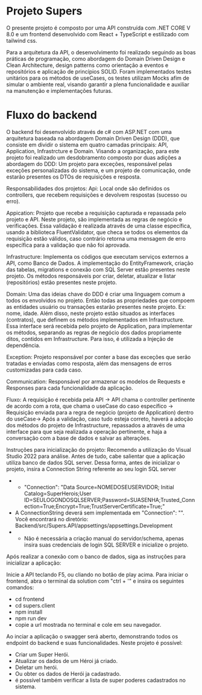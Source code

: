 # Projeto Supers

O presente projeto é composto por uma API construída com .NET CORE V 8.0 e um frontend desenvolvido com React + TypeScript e estilizado com tailwind css.

Para a arquitetura da API, o desenvolvimento foi realizado seguindo as boas práticas de programação, como abordagem do Domain Driven Design e Clean Architecture, design patterns como orientação a eventos e repositórios e aplicação de princípios SOLID.
Foram implementados testes unitários para os métodos de useCases, os testes utilizam Mocks afim de simular o ambiente real, visando garantir a plena funcionalidade e auxiliar na manutenção e implementações futuras.

# Fluxo do backend
O backend foi desenvolvido através de c# com ASP.NET com uma arquitetura baseada na abordagem Domain Driven Design (DDD), que consiste em dividir o sistema em quatro camadas principais: API, Application, Infrastrcture e Domain. 
Visando a organização, para este projeto foi realizado um desdobramento composto por duas adições a abordagem do DDD: Um projeto para exceções, responsável pelas exceções personalizadas do sistema, e um projeto de comunicação, onde estarão presentes os DTOs de requisições e resposta.

Responsabilidades dos projetos:
Api: Local onde são definidos os controllers, que recebem requisições e devolvem respostas (sucesso ou erro).

Appication: Projeto que recebe a requisição capturada e repassada pelo projeto e API. Neste projeto, são implementada as regras de negócio e verificações. Essa validação é realizada através de uma classe específica, usando a biblioteca FluentValidator, que checa
se todos os elementos da requisição estão válidos, caso contrário retorna uma mensagem de erro específica para a validação que não foi aprovada.
	
Infrastructure: Implementa os códigos que executam serviços externos a API, como Banco de Dados. A implementação do EntityFramework, criação das tabelas, migrations e conexão com SQL Server estão presentes neste projeto. Os métodos
responsáveis por criar, deletar, atualizar e listar (repositórios) estão presentes neste projeto.

Domain: Uma das ideias chave do DDD é criar uma linguagem comum a todos os envolvidos no projeto. Então todas as propriedades que compoem as entidades usuário ou transações estarão presentes neste 
projeto. Ex: nome, idade. Além disso, neste projeto estão situados as interfaces (contratos), que definem os métodos implementados em Infrastructure. Essa interface será recebida pelo projeto de 
Application, para implementar os métodos, separando as regras de negócio dos dados propriamente ditos, contidos em Infrastructure. Para isso, é utilizada a Injeção de dependência.

Exception: Projeto responsável por conter a base das exceções que serão tratadas e enviadas como resposta, além das mensagens de erros customizadas para cada caso.

Communication: Responsável por armazenar os modelos de Requests e Responses para cada funcionalidade da aplicação.

Fluxo: A requisição é recebida pela API -> API chama o controller pertinente de acordo com a rota, que chama o useCase do caso específico -> Requisição enviada para a regra de negócio (projeto de 
Application) dentro do useCase-> Após a validação, caso tudo esteja correto, haverá a adoção dos métodos do projeto de Infrastructure, repassados a através de uma interface para que seja 
realizada a operação pertinente, e haja a conversação com a base de dados e salvar as alterações.

Instruções para inicialização do projeto: Recomendo a utilização do Visual Studio 2022 para análise. Antes de tudo, cabe salientar que a aplicação utiliza banco de dados SQL server. Dessa forma, antes de inicializar o projeto, insira a Connection String referente ao seu login SQL server
- - "Connection": "Data Source=NOMEDOSEUSERVIDOR; Initial Catalog=SuperHerois;User ID=SEULOGONDOSQLSERVER;Password=SUASENHA;Trusted_Connection=True;Encrypt=True;TrustServerCertificate=True;"
- A ConnectionString deverá sem implementada em "Connection": "". Você encontrará no diretório: Backend/src/Supers.API/appsettings/appsettings.Development
- - Não é necessária a criação manual do servidor/schema, apenas insira suas credenciais de login SQL SERVER e inicialize o projeto.

Após realizar a conexão com o banco de dados, siga as instruções para inicializar a aplicação:

Inicie a API teclando F5, ou cliando no botão de play acima.
Para iniciar o frontend, abra o terminal da solution com "ctrl + '" e insira os seguintes comandos:
  - cd frontend
  - cd supers.client
  - npm install
  - npm run dev
  - copie a url mostrada no terminal e cole em seu navegador.

Ao inciar a aplicação o swagger será aberto, demonstrando todos os endpoint do backend e suas funcionalidades.
Neste projeto é possível:
  - Criar um Super Herói.
  - Atualizar os dados de um Héroi já criado.
  - Deletar um herói.
  - Ou obter os dados de Herói ja cadastrado.
  - é possível também verificar a lista de super poderes cadastrados no sistema.
